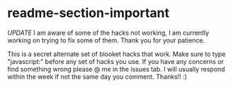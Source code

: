 # readme-section-important
*UPDATE* I am aware of some of the hacks not working, I am currently working on trying to fix some of them. Thank you for your patience.

This is a secret alternate set of blooket hacks that work. 
Make sure to type "javascript:" before any set of hacks you use. 
If you have any concerns or find something wrong please @ me in the issues tab. 
I will usually respond within the week if not the same day you comment. Thanks!! :)

